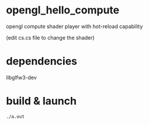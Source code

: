 # opengl_hello_compute
opengl compute shader player with hot-reload capability

(edit cs.cs file to change the shader)

# dependencies
libglfw3-dev


# build & launch
```./build.sh
./a.out
```


